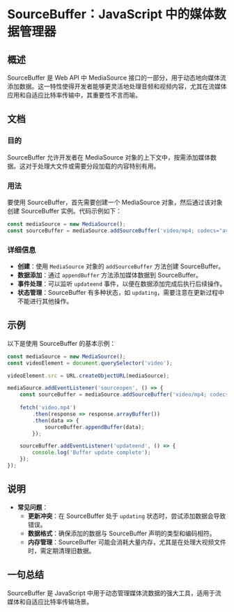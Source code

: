 <!--
Meta Description: # SourceBuffer：JavaScript 中的媒体数据管理器 ## 概述 SourceBuffer 是 Web API 中 MediaSource 接口的一部分，用于动态地向媒体流添加数据。这一特性使得开发者能够更灵活地处理音频和视频内容，尤其在流媒体应用和自适应比特率传输中，其重要性不言...
Meta Keywords: sourcebuffer, mediasource, const, javascript, video
-->

# SourceBuffer：JavaScript 中的媒体数据管理器

## 概述
SourceBuffer 是 Web API 中 MediaSource 接口的一部分，用于动态地向媒体流添加数据。这一特性使得开发者能够更灵活地处理音频和视频内容，尤其在流媒体应用和自适应比特率传输中，其重要性不言而喻。

## 文档
### 目的
SourceBuffer 允许开发者在 MediaSource 对象的上下文中，按需添加媒体数据。这对于处理大文件或需要分段加载的内容特别有用。

### 用法
要使用 SourceBuffer，首先需要创建一个 MediaSource 对象，然后通过该对象创建 SourceBuffer 实例。代码示例如下：

```javascript
const mediaSource = new MediaSource();
const sourceBuffer = mediaSource.addSourceBuffer('video/mp4; codecs="avc1.64001E, mp4a.40.2"');
```

### 详细信息
- **创建**：使用 `MediaSource` 对象的 `addSourceBuffer` 方法创建 SourceBuffer。
- **数据添加**：通过 `appendBuffer` 方法添加媒体数据到 SourceBuffer。
- **事件处理**：可以监听 `updateend` 事件，以便在数据添加完成后执行后续操作。
- **状态管理**：SourceBuffer 有多种状态，如 `updating`，需要注意在更新过程中不能进行其他操作。

## 示例
以下是使用 SourceBuffer 的基本示例：

```javascript
const mediaSource = new MediaSource();
const videoElement = document.querySelector('video');

videoElement.src = URL.createObjectURL(mediaSource);

mediaSource.addEventListener('sourceopen', () => {
    const sourceBuffer = mediaSource.addSourceBuffer('video/mp4; codecs="avc1.64001E, mp4a.40.2"');
    
    fetch('video.mp4')
        .then(response => response.arrayBuffer())
        .then(data => {
            sourceBuffer.appendBuffer(data);
        });

    sourceBuffer.addEventListener('updateend', () => {
        console.log('Buffer update complete');
    });
});
```

## 说明
- **常见问题**：
  - **更新冲突**：在 SourceBuffer 处于 `updating` 状态时，尝试添加数据会导致错误。
  - **数据格式**：确保添加的数据与 SourceBuffer 声明的类型和编码相符。
  - **内存管理**：SourceBuffer 可能会消耗大量内存，尤其是在处理大视频文件时，需定期清理旧数据。

## 一句总结
SourceBuffer 是 JavaScript 中用于动态管理媒体流数据的强大工具，适用于流媒体和自适应比特率传输场景。